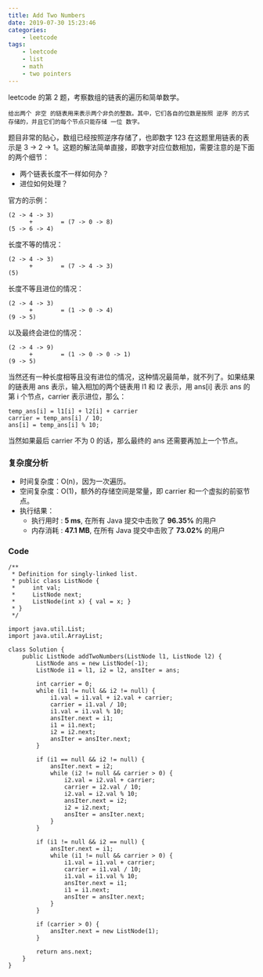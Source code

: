 ```yaml
---
title: Add Two Numbers
date: 2019-07-30 15:23:46
categories:
    - leetcode
tags: 
    - leetcode
    - list
    - math
    - two pointers
---
```


leetcode 的第 2 题，考察数组的链表的遍历和简单数学。

    给出两个 非空 的链表用来表示两个非负的整数。其中，它们各自的位数是按照 逆序 的方式存储的，并且它们的每个节点只能存储 一位 数字。

<!-- more -->

题目非常的贴心，数组已经按照逆序存储了，也即数字 123 在这题里用链表的表示是 3 -> 2 -> 1。这题的解法简单直接，即数字对应位数相加，需要注意的是下面的两个细节：

- 两个链表长度不一样如何办？
- 进位如何处理？

官方的示例：

    (2 -> 4 -> 3) 
          +        = (7 -> 0 -> 8)
    (5 -> 6 -> 4)

长度不等的情况：

    (2 -> 4 -> 3) 
          +        = (7 -> 4 -> 3)
    (5)

长度不等且进位的情况：

    (2 -> 4 -> 3) 
          +        = (1 -> 0 -> 4)
    (9 -> 5)

以及最终会进位的情况：

    (2 -> 4 -> 9) 
          +        = (1 -> 0 -> 0 -> 1)
    (9 -> 5)

当然还有一种长度相等且没有进位的情况，这种情况最简单，就不列了。如果结果的链表用 ans 表示，输入相加的两个链表用 l1 和 l2 表示，用 ans[i] 表示 ans 的第 i 个节点，carrier 表示进位，那么：

    temp_ans[i] = l1[i] + l2[i] + carrier
    carrier = temp_ans[i] / 10;
    ans[i] = temp_ans[i] % 10;

当然如果最后 carrier 不为 0 的话，那么最终的 ans 还需要再加上一个节点。

### 复杂度分析

- 时间复杂度：O(n)，因为一次遍历。
- 空间复杂度：O(1)，额外的存储空间是常量，即 carrier 和一个虚拟的前驱节点。
- 执行结果：
    - 执行用时 : **5 ms**, 在所有 Java 提交中击败了 **96.35%** 的用户
    - 内存消耗 : **47.1 MB**, 在所有 Java 提交中击败了 **73.02%** 的用户

### Code

```
/**
 * Definition for singly-linked list.
 * public class ListNode {
 *     int val;
 *     ListNode next;
 *     ListNode(int x) { val = x; }
 * }
 */

import java.util.List;
import java.util.ArrayList;

class Solution {
    public ListNode addTwoNumbers(ListNode l1, ListNode l2) {
        ListNode ans = new ListNode(-1);
        ListNode i1 = l1, i2 = l2, ansIter = ans;

        int carrier = 0;
        while (i1 != null && i2 != null) {
            i1.val = i1.val + i2.val + carrier;
            carrier = i1.val / 10;
            i1.val = i1.val % 10;
            ansIter.next = i1;
            i1 = i1.next;
            i2 = i2.next;
            ansIter = ansIter.next;
        }
        
        if (i1 == null && i2 != null) {
            ansIter.next = i2;
            while (i2 != null && carrier > 0) {
                i2.val = i2.val + carrier;
                carrier = i2.val / 10;
                i2.val = i2.val % 10;
                ansIter.next = i2;
                i2 = i2.next;
                ansIter = ansIter.next;
            }
        }
        
        if (i1 != null && i2 == null) {
            ansIter.next = i1;
            while (i1 != null && carrier > 0) {
                i1.val = i1.val + carrier;
                carrier = i1.val / 10;
                i1.val = i1.val % 10;
                ansIter.next = i1;
                i1 = i1.next;
                ansIter = ansIter.next;  
            }
        }

        if (carrier > 0) {
            ansIter.next = new ListNode(1);
        }

        return ans.next;
    }
}
```